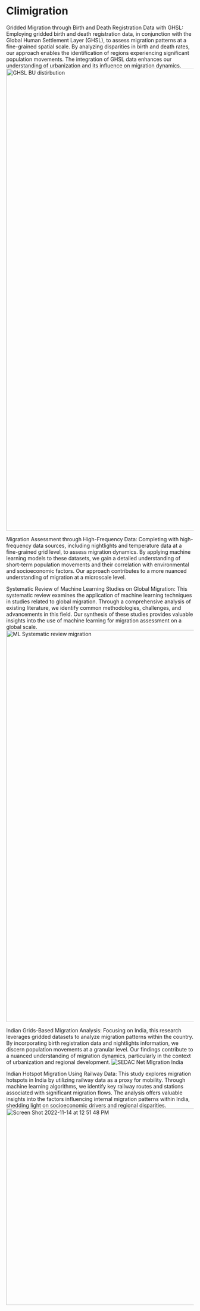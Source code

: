 # Climigration


Gridded Migration through Birth and Death Registration Data with GHSL:
Employing gridded birth and death registration data, in conjunction with the Global Human Settlement Layer (GHSL), to assess migration patterns at a fine-grained spatial scale. By analyzing disparities in birth and death rates, our approach enables the identification of regions experiencing significant population movements. The integration of GHSL data enhances our understanding of urbanization and its influence on migration dynamics.
<img width="1239" alt="GHSL BU distirbution" src="https://github.com/parthkhare/Climigration/assets/6264399/4683277b-4cbd-4a8b-be16-090fb98fa82d">

Migration Assessment through High-Frequency Data:
Completing with high-frequency data sources, including nightlights and temperature data at a fine-grained grid level, to assess migration dynamics. By applying machine learning models to these datasets, we gain a detailed understanding of short-term population movements and their correlation with environmental and socioeconomic factors. Our approach contributes to a more nuanced understanding of migration at a microscale level.

Systematic Review of Machine Learning Studies on Global Migration:
This systematic review examines the application of machine learning techniques in studies related to global migration. Through a comprehensive analysis of existing literature, we identify common methodologies, challenges, and advancements in this field. Our synthesis of these studies provides valuable insights into the use of machine learning for migration assessment on a global scale.
<img width="1051" alt="ML Systematic review migration" src="https://github.com/parthkhare/Climigration/assets/6264399/e85762ba-87a1-4eca-b6a1-241620df3c0a">

Indian Grids-Based Migration Analysis:
Focusing on India, this research leverages gridded datasets to analyze migration patterns within the country. By incorporating birth registration data and nightlights information, we discern population movements at a granular level. Our findings contribute to a nuanced understanding of migration dynamics, particularly in the context of urbanization and regional development.
![SEDAC Net MIgration India](https://github.com/parthkhare/Climigration/assets/6264399/49c2dfe9-f68c-4fce-bdc6-3764b55d01c9)

Indian Hotspot Migration Using Railway Data:
This study explores migration hotspots in India by utilizing railway data as a proxy for mobility. Through machine learning algorithms, we identify key railway routes and stations associated with significant migration flows. The analysis offers valuable insights into the factors influencing internal migration patterns within India, shedding light on socioeconomic drivers and regional disparities.
<img width="527" alt="Screen Shot 2022-11-14 at 12 51 48 PM" src="https://github.com/parthkhare/Climigration/assets/6264399/fbbecea7-c2a7-40f0-9e1e-6fcc59de26c4">






